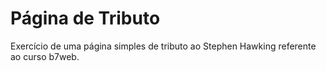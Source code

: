 # Página de Tributo
Exercício de uma página simples de tributo ao Stephen Hawking referente ao curso b7web.
